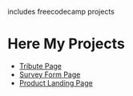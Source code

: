includes freecodecamp projects
<h1>Here My Projects</h1>
<div>
  <ul>
    <li><a href="./TributePage/index.html">Tribute Page</a></li>
    <li><a href="./surveyform/index.html">Survey Form Page</a></li>
    <li><a href="./productlanding/index.html">Product Landing Page</a></li>
  </ul>
</div>
